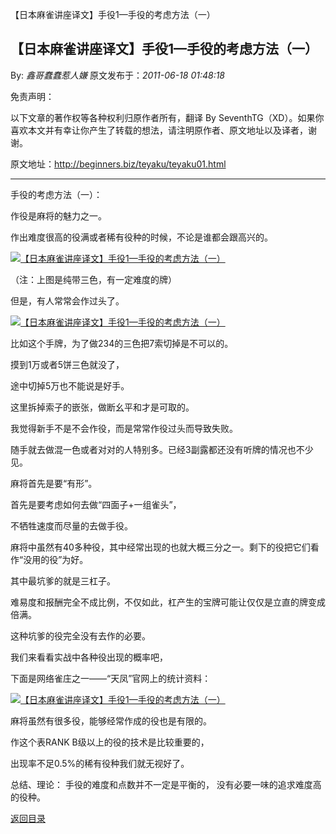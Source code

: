 【日本麻雀讲座译文】手役1—手役的考虑方法（一）
## 【日本麻雀讲座译文】手役1—手役的考虑方法（一）

By: *鑫哥蠢蠢惹人嫌* 原文发布于：*2011-06-18 01:48:18*

免责声明：

以下文章的著作权等各种权利归原作者所有，翻译 By
SeventhTG（XD）。如果你喜欢本文并有幸让你产生了转载的想法，请注明原作者、原文地址以及译者，谢谢。

原文地址：http://beginners.biz/teyaku/teyaku01.html

------------------------------------------------------------------------------------

手役的考虑方法（一）：

作役是麻将的魅力之一。

作出难度很高的役满或者稀有役种的时候，不论是谁都会跟高兴的。

[![【日本麻雀讲座译文】手役1&mdash;手役的考虑方法（一）](http://s12.sinaimg.cn/middle/7f78b76fxa5ec07c11fbb&amp;690)](http://photo.blog.sina.com.cn/showpic.html#blogid=7f78b76f0100sqdb&url=http://s12.sinaimg.cn/orignal/7f78b76fxa5ec07c11fbb)

（注：上图是纯带三色，有一定难度的牌）

但是，有人常常会作过头了。

[![【日本麻雀讲座译文】手役1&mdash;手役的考虑方法（一）](http://s7.sinaimg.cn/middle/7f78b76fxa5ec1044b5d6&amp;690)](http://photo.blog.sina.com.cn/showpic.html#blogid=7f78b76f0100sqdb&url=http://s7.sinaimg.cn/orignal/7f78b76fxa5ec1044b5d6)

比如这个手牌，为了做234的三色把7索切掉是不可以的。

摸到1万或者5饼三色就没了，

途中切掉5万也不能说是好手。

这里拆掉索子的嵌张，做断幺平和才是可取的。

我觉得新手不是不会作役，而是常常作役过头而导致失败。

随手就去做混一色或者对对的人特别多。已经3副露都还没有听牌的情况也不少见。

麻将首先是要“有形”。

首先是要考虑如何去做“四面子+一组雀头”，

不牺牲速度而尽量的去做手役。

麻将中虽然有40多种役，其中经常出现的也就大概三分之一。剩下的役把它们看作“没用的役”为好。

其中最坑爹的就是三杠子。

难易度和报酬完全不成比例，不仅如此，杠产生的宝牌可能让仅仅是立直的牌变成倍满。

这种坑爹的役完全没有去作的必要。

我们来看看实战中各种役出现的概率吧，

下面是网络雀庄之一——“天凤”官网上的统计资料：

[![【日本麻雀讲座译文】手役1&mdash;手役的考虑方法（一）](http://s9.sinaimg.cn/middle/7f78b76fxa5ec3ba16918&amp;690)](http://photo.blog.sina.com.cn/showpic.html#blogid=7f78b76f0100sqdb&url=http://s9.sinaimg.cn/orignal/7f78b76fxa5ec3ba16918)

麻将虽然有很多役，能够经常作成的役也是有限的。

作这个表RANK B级以上的役的技术是比较重要的，

出现率不足0.5%的稀有役种我们就无视好了。

总结、理论：
手役的难度和点数并不一定是平衡的，
没有必要一味的追求难度高的役种。

[返回目录](index.html)
